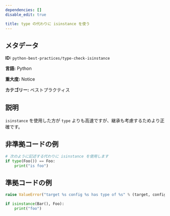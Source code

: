 ```yaml
---
dependencies: []
disable_edit: true

title: type の代わりに isinstance を使う
---
```

## メタデータ
**ID:** `python-best-practices/type-check-isinstance`

**言語:** Python

**重大度:** Notice

**カテゴリー:** ベストプラクティス

## 説明
`isinstance` を使用した方が `type` よりも高速ですが、継承も考慮するためより正確です。

## 非準拠コードの例
```python
# 次のように記述する代わりに isinstance を使用します
if type(Foo()) == Foo:
    print("is foo")
```

## 準拠コードの例
```python
raise ValueError("target %s config %s has type of %s" % (target, config_content, type(config_content)))
```

```python
if isinstance(Bar(), Foo):
    print("foo")
```

